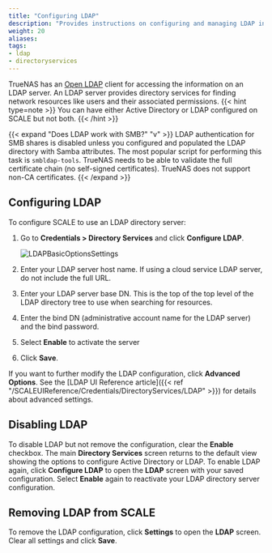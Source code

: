 ```yaml
---
title: "Configuring LDAP"
description: "Provides instructions on configuring and managing LDAP in TrueNAS SCALE."
weight: 20
aliases:
tags:
- ldap
- directoryservices
---
```


TrueNAS has an [Open LDAP](https://www.openldap.org/) client for accessing the information on an LDAP server.
An LDAP server provides directory services for finding network resources like users and their associated permissions.
{{< hint type=note >}}
You can have either Active Directory or LDAP configured on SCALE but not both.
{{< /hint >}}

{{< expand "Does LDAP work with SMB?" "v" >}}
LDAP authentication for SMB shares is disabled unless you configured and populated the LDAP directory with Samba attributes.
The most popular script for performing this task is `smbldap-tools`.
TrueNAS needs to be able to validate the full certificate chain (no self-signed certificates).
TrueNAS does not support non-CA certificates.
{{< /expand >}}

## Configuring LDAP

To configure SCALE to use an LDAP directory server:

1. Go to **Credentials > Directory Services** and click **Configure LDAP**.

   ![LDAPBasicOptionsSettings](/images/SCALE/Credentials/LDAPBasicOptionsSettings.png "LDAP Basic Options")

2. Enter your LDAP server host name. If using a cloud service LDAP server, do not include the full URL.

3. Enter your LDAP server base DN. This is the top of the top level of the LDAP directory tree to use when searching for resources.

4. Enter the bind DN (administrative account name for the LDAP server) and the bind password.

5. Select **Enable** to activate the server

6. Click **Save**.

If you want to further modify the LDAP configuration, click **Advanced Options**. See the [LDAP UI Reference article]({{< ref "/SCALEUIReference/Credentials/DirectoryServices/LDAP" >}}) for details about advanced settings.

## Disabling LDAP

To disable LDAP but not remove the configuration, clear the **Enable** checkbox. The main **Directory Services** screen returns to the default view showing the options to configure Active Directory or LDAP.
To enable LDAP again, click **Configure LDAP** to open the **LDAP** screen with your saved configuration. Select **Enable** again to reactivate your LDAP directory server configuration.

## Removing LDAP from SCALE

To remove the LDAP configuration, click **Settings** to open the **LDAP** screen.
Clear all settings and click **Save**.
